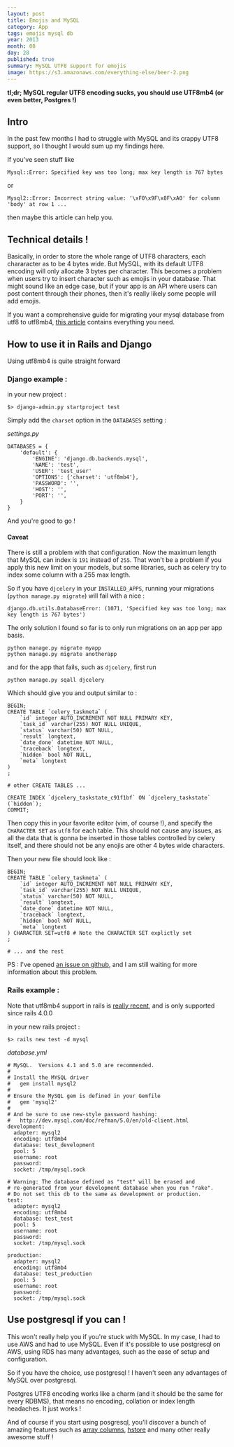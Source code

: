 ```yaml
---
layout: post
title: Emojis and MySQL
category: App
tags: emojis mysql db
year: 2013
month: 08
day: 28
published: true
summary: MySQL UTF8 support for emojis
image: https://s3.amazonaws.com/everything-else/beer-2.png
---
```


**tl;dr; MySQL regular UTF8 encoding sucks, you should use UTF8mb4 (or even
better, Postgres !)**

## Intro

In the past few months I had to struggle with MySQL and its crappy UTF8 support,
so I thought I would sum up my findings here.

If you've seen stuff like

```
Mysql::Error: Specified key was too long; max key length is 767 bytes
```

or

```
Mysql2::Error: Incorrect string value: '\xF0\x9F\x8F\xA0' for column 'body' at row 1 ...
```

then maybe this article can help you.

## Technical details !

Basically, in order to store the whole range of UTF8 characters, each chararacter
as to be 4 bytes wide. But MySQL, with its default UTF8 encoding will only
allocate 3 bytes per character.
This becomes a problem when users try to insert character such as emojis in your
database.
That might sound like an edge case, but if your app is an API where users can
post content through their phones, then it's really likely some people will add
emojis.

If you want a comprehensive guide for migrating your mysql database from utf8 to
utf8mb4, [this article](http://mathiasbynens.be/notes/mysql-utf8mb4) contains
everything you need.

## How to use it in Rails and Django

Using utf8mb4 is quite straight forward

### Django example :

in your new project :

```
$> django-admin.py startproject test
```

Simply add the `charset` option in the `DATABASES` setting :

*settings.py*

```
DATABASES = {
    'default': {
        'ENGINE': 'django.db.backends.mysql',
        'NAME': 'test',
        'USER': 'test_user'
        'OPTIONS': {'charset': 'utf8mb4'},
        'PASSWORD': '',
        'HOST': '',
        'PORT': '',
    }
}
```

And you're good to go !

#### Caveat

There is still a problem with that configuration. Now the maximum length that
MySQL can index is `191` instead of `255`.
That won't be a problem if you apply this new limit on your models, but some
libraries, such as celery try to index some column with a 255 max length.

So if you have `djcelery` in your `INSTALLED_APPS`, running your migrations
(`python manage.py migrate`) will fail with a nice :

```
django.db.utils.DatabaseError: (1071, 'Specified key was too long; max key length is 767 bytes')
```

The only solution I found so far is to only run migrations on an app per app
basis.

```
python manage.py migrate myapp
python manage.py migrate anotherapp
```

and for the app that fails, such as `djcelery`, first run

`python manage.py sqall djcelery`

Which should give you and output similar to :

```
BEGIN;
CREATE TABLE `celery_taskmeta` (
    `id` integer AUTO_INCREMENT NOT NULL PRIMARY KEY,
    `task_id` varchar(255) NOT NULL UNIQUE,
    `status` varchar(50) NOT NULL,
    `result` longtext,
    `date_done` datetime NOT NULL,
    `traceback` longtext,
    `hidden` bool NOT NULL,
    `meta` longtext
)
;

# other CREATE TABLES ...

CREATE INDEX `djcelery_taskstate_c91f1bf` ON `djcelery_taskstate` (`hidden`);
COMMIT;
```

Then copy this in your favorite editor (vim, of course !), and specify the
`CHARACTER SET` as `utf8` for each table. This should not cause any issues, as
all the data that is gonna be inserted in those tables controlled by celery
itself, and there should not be any enojis are other 4 bytes wide characters.

Then your new file should look like :

```
BEGIN;
CREATE TABLE `celery_taskmeta` (
    `id` integer AUTO_INCREMENT NOT NULL PRIMARY KEY,
    `task_id` varchar(255) NOT NULL UNIQUE,
    `status` varchar(50) NOT NULL,
    `result` longtext,
    `date_done` datetime NOT NULL,
    `traceback` longtext,
    `hidden` bool NOT NULL,
    `meta` longtext
) CHARACTER SET=utf8 # Note the CHARACTER SET explictly set
;

# ... and the rest
```

PS : I've opened [an issue on
github](https://github.com/celery/django-celery/issues/259), and I am still
waiting for more information
about this problem.

### Rails example :

Note that utf8mb4 support in rails is [really
recent](https://github.com/rails/rails/issues/9855), and is only supported since
rails 4.0.0

in your new rails project :

```
$> rails new test -d mysql
```

*database.yml*

```
# MySQL.  Versions 4.1 and 5.0 are recommended.
#
# Install the MYSQL driver
#   gem install mysql2
#
# Ensure the MySQL gem is defined in your Gemfile
#   gem 'mysql2'
#
# And be sure to use new-style password hashing:
#   http://dev.mysql.com/doc/refman/5.0/en/old-client.html
development:
  adapter: mysql2
  encoding: utf8mb4
  database: test_development
  pool: 5
  username: root
  password:
  socket: /tmp/mysql.sock

# Warning: The database defined as "test" will be erased and
# re-generated from your development database when you run "rake".
# Do not set this db to the same as development or production.
test:
  adapter: mysql2
  encoding: utf8mb4
  database: test_test
  pool: 5
  username: root
  password:
  socket: /tmp/mysql.sock

production:
  adapter: mysql2
  encoding: utf8mb4
  database: test_production
  pool: 5
  username: root
  password:
  socket: /tmp/mysql.sock
```

## Use postgresql if you can !

This won't really help you if you're stuck with MySQL. In my case, I had to use
AWS and had to use MySQL. Even if it's possible to use postgresql on AWS, using
RDS has many advantages, such as the ease of setup and configuration.

So if you have the choice, use postgresql ! I haven't seen any advantages of
MySQL over postgresql.

Postgres UTF8 encoding works like a charm (and it should be the same for every
RDBMS), that means no encoding, collation or index length headaches. It just
works !

And of course if you start using posgresql, you'll discover a bunch of amazing
features such as [array
columns](http://www.postgresql.org/docs/9.1/static/arrays.html),
[hstore](http://www.postgresql.org/docs/9.1/static/hstore.html) and many other
really awesome stuff !
